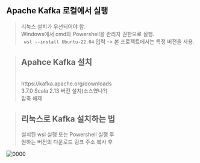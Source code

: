 Apache Kafka 로컬에서 실행
---------------------------------------------------
> 리눅스 설치가 우선되어야 함.</br>
> Windows에서 cmd와 Powershell을 관리자 권한으로 실행.</br>
>` wsl --install Ubuntu-22.04` 입력 -> 본 프로젝트에서는 특정 버전을 사용.</br>


><h2>Apahce Kafka 설치</h2></br>
>https://kafka.apache.org/downloads</br>
>3.7.0 Scala 2.13 버전 설치(소스였나?)</br>
>압축 해제</br>

><h2>리눅스로 Kafka 설치하는 법</h2>
>설치된 wsl 실행 또는 Powershell 실행 후</br>
>원하는 버전의 다운로드 링크 주소 복사 후</br>
![0000](https://github.com/user-attachments/assets/0324ad39-7ce8-48d2-8bfb-1154f39c133c)
